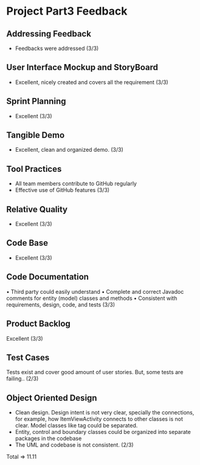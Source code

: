 # Project Part3 Feedback

## Addressing Feedback

- Feedbacks were addressed (3/3)

## User Interface Mockup and StoryBoard

- Excellent, nicely created and covers all the requirement (3/3)

## Sprint Planning

- Excellent (3/3)

## Tangible Demo 

- Excellent, clean and organized demo. (3/3)

## Tool Practices

- All team members contribute to GitHub regularly
- Effective use of GitHub features (3/3)

## Relative Quality

- Excellent (3/3)

## Code Base

- Excellent (3/3)

## Code Documentation

• Third party could easily understand
• Complete and correct Javadoc comments for entity (model) classes and methods
• Consistent with requirements, design, code, and tests (3/3)

## Product Backlog

Excellent (3/3)

## Test Cases
Tests exist and cover good amount of user stories. But, some tests are failing.. (2/3)

## Object Oriented Design
- Clean design. Design intent is not very clear, specially the connections, for example, how ItemViewActivity connects to other classes is not clear. Model classes like tag could be separated. 
- Entity, control and boundary classes could be organized into separate packages in the codebase
- The UML and codebase is not consistent.  (2/3)

Total => 11.11

